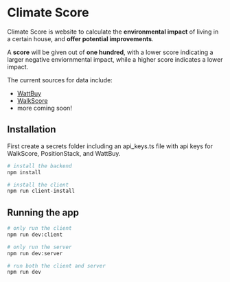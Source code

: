 # Climate Score
Climate Score is website to calculate the **environmental impact** of living in a certain house, and **offer potential improvements**.

A **score** will be given out of **one hundred**, with a lower score indicating a larger negative enviornmental impact, while a higher score indicates a lower impact.

The current sources for data include: 
* [WattBuy](https://wattbuy.readme.io/) 
* [WalkScore](https://www.walkscore.com/)
* more coming soon! 



## Installation
First create a secrets folder including an api_keys.ts file with api keys for WalkScore, PositionStack, and WattBuy. 

```bash
# install the backend
npm install

# install the client
npm run client-install
```



## Running the app
```bash
# only run the client
npm run dev:client

# only run the server
npm run dev:server

# run both the client and server
npm run dev
```
